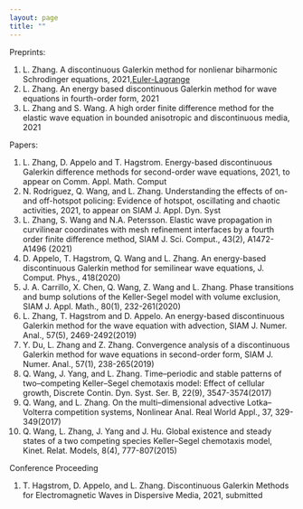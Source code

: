 ```yaml
---
layout: page
title: ""
---
```


Preprints:
1. L. Zhang. A discontinuous Galerkin method for nonlienar biharmonic Schrodinger equations, 2021,[Euler-Lagrange](https://en.wikipedia.org/wiki/Lagrangian_mechanics)
2. L. Zhang. An energy based discontinuous Galerkin method for wave equations in fourth-order form, 2021
3. L. Zhang and S. Wang. A high order finite difference method for the elastic wave equation in bounded anisotropic and discontinuous media, 2021

Papers:
1. L. Zhang, D. Appelo and T. Hagstrom. Energy-based discontinuous Galerkin difference methods for second-order wave equations, 2021, to appear on Comm. Appl. Math. Comput
2. N. Rodriguez, Q. Wang, and L. Zhang. Understanding the effects of on- and off-hotspot policing: Evidence of hotspot, oscillating and chaotic activities, 2021, to appear on SIAM J. Appl. Dyn. Syst
3. L. Zhang, S. Wang and N.A. Petersson. Elastic wave propagation in curvilinear coordinates with mesh refinement interfaces by a fourth order finite difference method, SIAM J. Sci. Comput., 43(2), A1472-A1496 (2021)
4. D. Appelo, T. Hagstrom, Q. Wang and L. Zhang. An energy-based discontinuous Galerkin method for semilinear wave equations, J. Comput. Phys., 418(2020)
5. J. A. Carrillo, X. Chen, Q. Wang, Z. Wang and L. Zhang. Phase transitions and bump solutions of the Keller-Segel model with volume exclusion, SIAM J. Appl. Math., 80(1), 232-261(2020)
6. L. Zhang, T. Hagstrom and D. Appelo. An energy-based discontinuous Galerkin method for the wave equation with advection, SIAM J. Numer. Anal., 57(5), 2469-2492(2019)
7. Y. Du, L. Zhang and Z. Zhang. Convergence analysis of a discontinuous Galerkin method for wave equations in second-order form, SIAM J. Numer. Anal., 57(1), 238-265(2019)
8. Q. Wang, J. Yang, and L. Zhang. Time–periodic and stable patterns of two–competing Keller–Segel chemotaxis model: Effect of cellular growth, Discrete Contin. Dyn. Syst. Ser. B, 22(9), 3547-3574(2017)
9. Q. Wang, and L. Zhang. On the multi–dimensional advective Lotka–Volterra competition systems, Nonlinear Anal. Real World Appl., 37, 329-349(2017)
10. Q. Wang, L. Zhang, J. Yang and J. Hu. Global existence and steady states of a two competing species Keller–Segel chemotaxis model, Kinet. Relat. Models, 8(4), 777-807(2015)

Conference Proceeding
1. T. Hagstrom, D. Appelo, and L. Zhang. Discontinuous Galerkin Methods for Electromagnetic Waves in Dispersive Media, 2021, submitted
